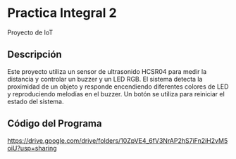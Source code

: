 # Practica Integral 2
Proyecto de IoT

## Descripción
Este proyecto utiliza un sensor de ultrasonido HCSR04 para medir la distancia y controlar un buzzer y un LED RGB. El sistema detecta la proximidad de un objeto y responde encendiendo diferentes colores de LED y reproduciendo melodías en el buzzer. Un botón se utiliza para reiniciar el estado del sistema.

## Código del Programa
https://drive.google.com/drive/folders/10ZpVE4_6fV3NrAP2hS7iFn2iH2vM5oiU?usp=sharing
